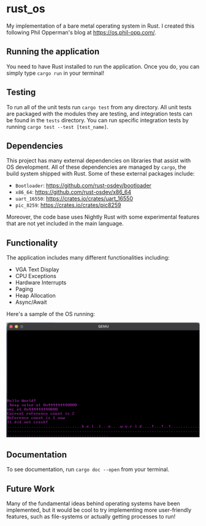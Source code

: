 # rust_os 

My implementation of a bare metal operating system in Rust. I created this following Phil Opperman's blog at https://os.phil-opp.com/. 

## Running the application

You need to have Rust installed to run the application. Once you do, you can simply type `cargo run` in your terminal!

## Testing 

To run all of the unit tests run `cargo test` from any directory. All unit tests are packaged with the modules they are testing, and integration tests can be found in the `tests` directory. You can run specific integration tests by running `cargo test --test [test_name]`. 

## Dependencies 
This project has many external dependencies on libraries that assist with OS development. All of these dependencies are managed by `cargo`, the build system shipped with Rust. Some of these external packages include: 
* `Bootloader`: https://github.com/rust-osdev/bootloader
* `x86_64`: https://github.com/rust-osdev/x86_64
* `uart_16550`: https://crates.io/crates/uart_16550
* `pic_8259`: https://crates.io/crates/pic8259

Moreover, the code base uses Nightly Rust with some experimental features that are not yet included in the main language.

## Functionality 

The application includes many different functionalities including: 
* VGA Text Display 
* CPU Exceptions
* Hardware Interrupts
* Paging 
* Heap Allocation
* Async/Await 

Here's a sample of the OS running: 

![Sample execution of OS](./rust_os_image.png)

## Documentation
To see documentation, run `cargo doc --open` from your terminal. 

## Future Work

Many of the fundamental ideas behind operating systems have been implemented, but it would be cool to try implementing more user-friendly features, such as file-systems or actually getting processes to run! 
